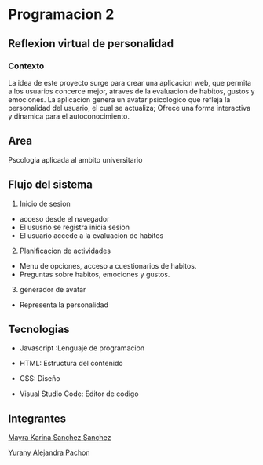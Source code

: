 # Programacion 2
## Reflexion virtual de personalidad
### Contexto
La idea de este proyecto surge para crear una aplicacion web, que permita a los usuarios concerce mejor, 
atraves de la evaluacion de habitos, gustos y emociones. La aplicacion genera un avatar psicologico que
refleja la personalidad del usuario, el cual se actualiza; Ofrece una forma interactiva y dinamica para el
autoconocimiento. 

Area
-
Pscologia aplicada al ambito universitario

Flujo del sistema 
-

1. Inicio de sesion
- acceso desde el navegador
- El ususrio se registra  inicia sesion
- El usuario accede a la evaluacion de habitos
  
2. Planificacion de actividades
  - Menu de opciones, acceso a cuestionarios de habitos.
  - Preguntas sobre habitos, emociones y gustos.

3. generador de avatar
- Representa la personalidad

 

Tecnologias
-

- Javascript :Lenguaje de programacion 

- HTML: Estructura del contenido

- CSS: Diseño
 
- Visual Studio Code: Editor de codigo

Integrantes
-

[Mayra Karina Sanchez Sanchez](https://github.com/Karina-1411Sanchez)

[Yurany Alejandra Pachon ](https://github.com/YURANYPACHON39)
